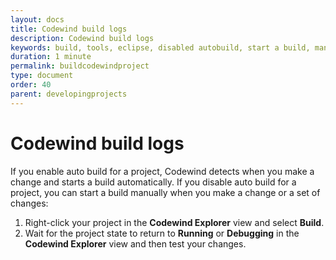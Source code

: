 ```yaml
---
layout: docs
title: Codewind build logs
description: Codewind build logs
keywords: build, tools, eclipse, disabled autobuild, start a build, manually build
duration: 1 minute
permalink: buildcodewindproject
type: document
order: 40
parent: developingprojects
---
```


# Codewind build logs

If you enable auto build for a project, Codewind detects when you make a change and starts a build automatically. If you disable auto build for a project, you can start a build manually when you make a change or a set of changes:

1. Right-click your project in the **Codewind Explorer** view and select **Build**.
2. Wait for the project state to return to **Running** or **Debugging** in the **Codewind Explorer** view and then test your changes.